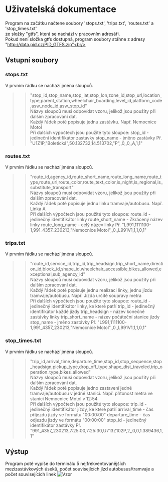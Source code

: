 # Uživatelská dokumentace
Program na začátku načtene soubory 'stops.txt', 'trips.txt', 'routes.txt' a 'stop_times.txt'<br/>
ze složky "gtfs", která se nachází v pracovním adresáři.<br/>
Pokud není složka gtfs dostupná, program soubory stáhne z adresy "http://data.pid.cz/PID_GTFS.zip"<br/>

## Vstupní soubory
### stops.txt
V prvním řádku se nachází jména sloupců.<br/>
>> "stop_id,stop_name,stop_lat,stop_lon,zone_id,stop_url,location_type,parent_station,wheelchair_boarding,level_id,platform_code,asw_node_id,asw_stop_id"<br/>
Názvy sloupců musí odpovídat vzoru, jelikož jsou použity při dalším zpracování dat.<br/>
Každý řádek poté popisuje jednu zastávku. Např. Nemocnice Motol<br/> 
Při dalších výpočtech jsou použité tyto sloupce:
>> stop_id - jedineční identifikátor zastávky
>> stop_name - jměno zastávky
Př. "U1Z1P,"Boletická",50.132732,14.513702,"P",,0,,0,,A,1,1"<br/>

### routes.txt
V prvním řádku se nachází jména sloupců.<br/>
>> "route_id,agency_id,route_short_name,route_long_name,route_type,route_url,route_color,route_text_color,is_night,is_regional,is_substitute_transport"<br/>
Názvy sloupců musí odpovídat vzoru, jelikož jsou použity při dalším zpracování dat.<br/>
Každý řádek poté popisuje jednu linku tramvaje/autobusu. Např. Linka A<br/> 
Při dalších výpočtech jsou použité tyto sloupce:
>> route_id - jedinečný identifikátor linky
>> route_short_name - Zkrácený název linky
>> route_long_name - celý název linky
Př. "L991,1111100-1,991_4357_230213,"Nemocnice Motol",,0,,L991V1,1,1,0,1"<br/>

### trips.txt
V prvním řádku se nachází jména sloupců.<br/>
>> "route_id,service_id,trip_id,trip_headsign,trip_short_name,direction_id,block_id,shape_id,wheelchair_accessible,bikes_allowed,exceptional,sub_agency_id"<br/>
Názvy sloupců musí odpovídat vzoru, jelikož jsou použity při dalším zpracování dat.<br/>
Každý řádek poté popisuje jednu realizaci linky, jednu jízdu tramvaje/autobusu. Např. Jízda určité soupravy metra<br/> 
Při dalších výpočtech jsou použité tyto sloupce:
>> route_id - jedinečný identifikátor linky, ke které patří
>> trip_id - jedinečný identifikátor každé jízdy
>> trip_headsign - název konečné zastávky linky
>> trip_short_name - název počáteční stanice jízdy
>> stop_name - jměno zastávky
Př. "L991,1111100-1,991_4357_230213,"Nemocnice Motol",,0,,L991V1,1,1,0,1"<br/>

### stop_times.txt
V prvním řádku se nachází jména sloupců.<br/>
>> "trip_id,arrival_time,departure_time,stop_id,stop_sequence,stop_headsign,pickup_type,drop_off_type,shape_dist_traveled,trip_operation_type,bikes_allowed"<br/>
Názvy sloupců musí odpovídat vzoru, jelikož jsou použity při dalším zpracování dat.<br/>
Každý řádek poté popisuje jedno zastavení jedné tramvaje/autobusu v jedné stanici. Např. přítonost metra ve stanici Nemocnice Motol v 12:54<br/> 
Při dalších výpočtech jsou použité tyto sloupce:
>> trip_id - jedinečný identifikátor jízdy, ke které patří
>> arrival_time - čas příjezdu jízdy ve formátu "00:00:00"
>> departure_time - čas odjezdu jízdy ve formátu "00:00:00"
>> stop_id - jedinečný identifikátor zastávky
Př. "991_4357_230213,7:25:00,7:25:30,U713Z102P,2,,0,0,1.389436,1,1"<br/>

## Výstup
Program poté vypíše do terminálu 5 nejfrekventovanějších mezizastávkových úseků, počet souvisejících jízd autobusus/tramvaje a počet souvisejících linek
![Vzor](https://user-images.githubusercontent.com/116712623/227737937-48ec2089-bddc-4c39-aa19-fd0690116ba5.png)

